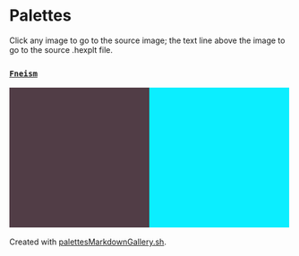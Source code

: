 # Palettes

Click any image to go to the source image; the text line above the image to go to the source .hexplt file.

### [`Fneism`](Fneism.hexplt)

[ ![Fneism.png](Fneism.png) ](Fneism.png)

Created with [palettesMarkdownGallery.sh](https://github.com/earthbound19/_ebDev/blob/master/scripts/imgAndVideo/palettesMarkdownGallery.sh).